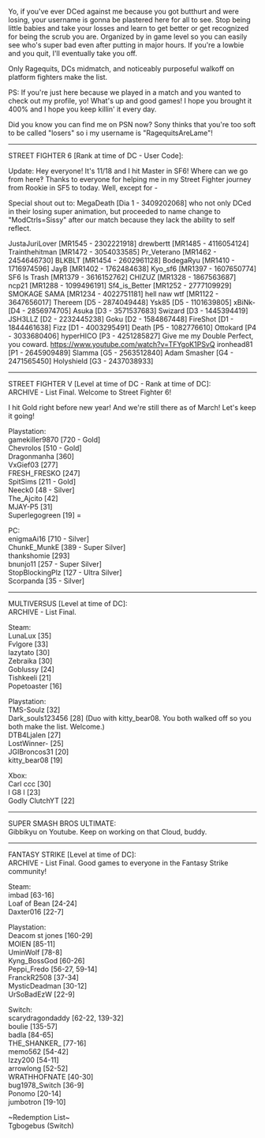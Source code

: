 Yo, if you've ever DCed against me because you got butthurt and were losing, your username is gonna be plastered here for all to see. Stop being little babies and take your losses and learn to get better or get recognized for being the scrub you are. Organized by in game level so you can easily see who's super bad even after putting in major hours. If you're a lowbie and you quit, I'll eventually take you off.

Only Ragequits, DCs midmatch, and noticeably purposeful walkoff on platform fighters make the list.

PS: If you're just here because we played in a match and you wanted to check out my profile, yo! What's up and good games! I hope you brought it 400% and I hope you keep killin' it every day. 

Did you know you can find me on PSN now? Sony thinks that you're too soft to be called "losers" so i my username is "RagequitsAreLame"!

___


STREET FIGHTER 6 [Rank at time of DC - User Code]:

Update: Hey everyone! It's 11/18 and I hit Master in SF6! Where can we go from here‽ Thanks to everyone for helping me in my Street Fighter journey from Rookie in SF5 to today. Well, except for -

Special shout out to: MegaDeath [Dia 1 - 3409202068] who not only DCed in their losing super animation, but proceeded to name change to "ModCtrls=Sissy" after our match because they lack the ability to self reflect.


JustaJuriLover [MR1545 - 2302221918]
drewbertt [MR1485 - 4116054124]
Trainthehitman [MR1472 - 3054033585]
Pr_Veterano [MR1462 - 2454646730]
BLKBLT [MR1454 - 2602961128]
BodegaRyu [MR1410 - 1716974596]
JayB [MR1402 - 1762484638]
Kyo_sf6 [MR1397 - 1607650774]
SF6 Is Trash [MR1379 - 3616152762]
CHIZUZ [MR1328 - 1867563687]
ncp21 [MR1288 - 1099496191]
Sf4_is_Better [MR1252 - 2777109929]
SMOKAGE SAMA [MR1234 - 4022751181]
hell naw wtf [MR1122 - 3647656017]
Thereem [D5 - 2874049448]
Ysk85 [D5 - 1101639805]
xBiNk- [D4 - 2856974705]
Asuka [D3 - 3571537683]
Swizard [D3 - 1445394419]
JSH3LLZ [D2 - 2232445238]
Goku [D2 - 1584867448]
FireShot [D1 - 1844461638]
Fizz [D1 - 4003295491]
Death [P5 - 1082776610]
Ottokard [P4 - 3033680406]
hyperHICO [P3 - 4251285827] Give me my Double Perfect, you coward. https://www.youtube.com/watch?v=TFYgoK1PSvQ
ironhead81 [P1 - 2645909489]
Slamma [G5 - 2563512840]
Adam Smasher [G4 - 2471565450]
Holyshield [G3 - 2437038933]
 

___



STREET FIGHTER V [Level at time of DC - Rank at time of DC]:  
ARCHIVE - List Final. Welcome to Street Fighter 6!

I hit Gold right before new year! And we're still there as of March! Let's keep it going!

Playstation:  
gamekiller9870 [720 - Gold]  
Chevrolos [510 - Gold]  
Dragonmanha [360]  
VxGief03 [277]  
FRESH_FRESKO [247]  
SpitSims [211 - Gold]  
Neeck0 [48 - Silver]  
The_Ajcito [42]  
MJAY-P5 [31]  
Superlegogreen [19]   =

PC:  
enigmaAi16 [710 - Silver]   
ChunkE_MunkE [389 - Super Silver]  
thankshomie [293]  
bnunjo11 [257 - Super Silver]  
StopBlockingPlz [127 - Ultra Silver]   
Scorpanda [35 - Silver]  

___  



MULTIVERSUS [Level at time of DC]:   
ARCHIVE - List Final.  

Steam:  
LunaLux [35]  
Fvlgore [33]  
lazytato [30]  
Zebraika [30]  
Goblussy [24]  
Tishkeeli [21]  
Popetoaster [16]  

Playstation:  
TMS-Soulz [32]  
Dark_souls123456 [28] (Duo with kitty_bear08. You both walked off so you both make the list. Welcome.)  
DTB4Ljalen [27]  
LostWinner- [25]  
JGIBroncos31 [20]  
kitty_bear08 [19]  
  
Xbox:  
Carl ccc [30]  
l G8 l   [23]  
Godly ClutchYT [22]  



___


SUPER SMASH BROS ULTIMATE:  
Gibbikyu on Youtube. Keep on working on that Cloud, buddy.


___



FANTASY STRIKE [Level at time of DC]:   
ARCHIVE - List Final. Good games to everyone in the Fantasy Strike community!  

Steam:  
imbad [63-16]   
Loaf of Bean [24-24]  
Daxter016 [22-7]  
  
Playstation:  
Deacom st jones [160-29]  
MOIEN [85-11]  
UminWolf [78-8]  
Kyng_BossGod [60-26]   
Peppi_Fredo [56-27, 59-14]   
FranckR2508 [37-34]  
MysticDeadman [30-12]   
UrSoBadEzW [22-9]   

Switch:  
scarydragondaddy [62-22, 139-32]   
boulie [135-57]  
badla [84-65]  
THE_SHANKER_ [77-16]  
memo562 [54-42]  
Izzy200 [54-11]  
arrowlong [52-52]  
WRATHHOFNATE [40-30]  
bug1978_Switch [36-9]  
Ponomo [20-14]  
jumbotron [19-10]  




~Redemption List~  
Tgbogebus (Switch)
